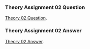 ### Theory Assignment 02 Question
[Theory 02 Question](https://docs.google.com/document/d/1knAGuSpZzzViJctsaJATuRgmO7B0xFV1nZsEsA3IkMc/edit).


### Theory Assignment 02 Answer
[Theory 02 Answer](https://docs.google.com/document/d/1RYoqcKzxyZaSxN4SruUdGr7Ooxj9bhLqM17MmJJ9j6c/edit).
